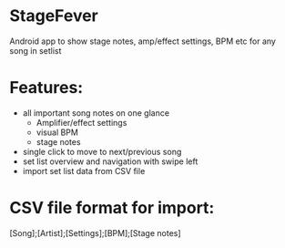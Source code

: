 # StageFever
Android app to show stage notes, amp/effect settings, BPM etc for any song in setlist

# Features:
* all important song notes on one glance
  * Amplifier/effect settings
  * visual BPM
  * stage notes
* single click to move to next/previous song
* set list overview and navigation with swipe left
* import set list data from CSV file

# CSV file format for import:
[Song];[Artist];[Settings];[BPM];[Stage notes]
